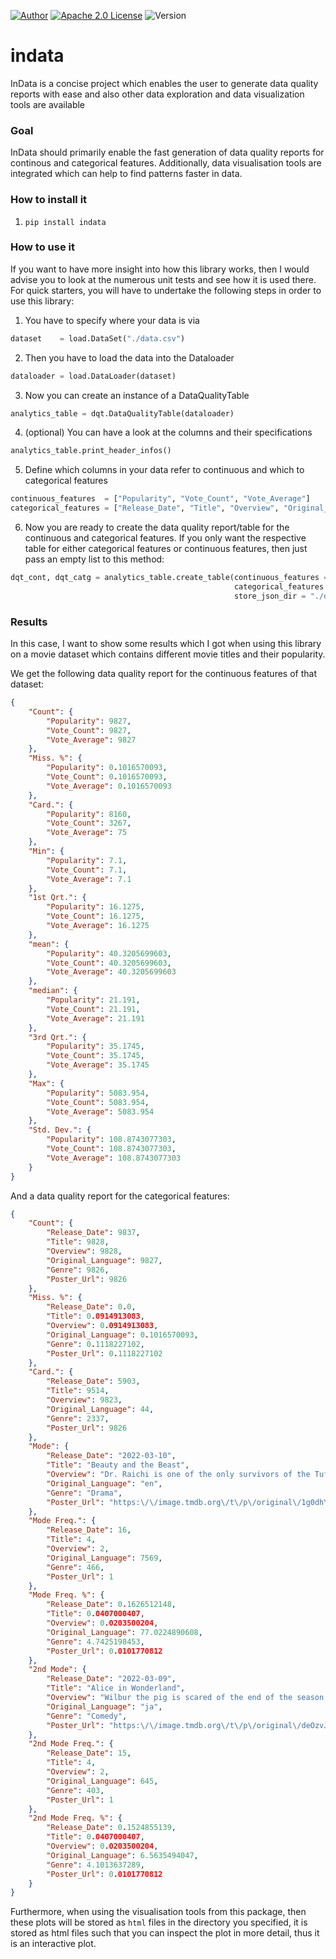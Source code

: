 [![Author][contributors-shield]][contributors-url]
[![Apache 2.0 License][license-shield]][license-url]
![Version][version-shield]

# indata
InData is a concise project which enables the user to generate data quality reports with ease and also other data exploration and data visualization tools are available

### Goal
InData should primarily enable the fast generation of data quality reports for continous and categorical features. Additionally, data visualisation tools are integrated which can help to find patterns faster in data.

### How to install it
1. `pip install indata`

### How to use it
If you want to have more insight into how this library works, then I would advise you to look at the numerous unit tests and see how it is used there.
For quick starters, you will have to undertake the following steps in order to use this library:

1. You have to specify where your data is via

```python
dataset    = load.DataSet("./data.csv")
```

2. Then you have to load the data into the Dataloader

```python
dataloader = load.DataLoader(dataset)
```

3. Now you can create an instance of a DataQualityTable

```python
analytics_table = dqt.DataQualityTable(dataloader)
```

4. (optional) You can have a look at the columns and their specifications

```python 
analytics_table.print_header_infos()
```

5. Define which columns in your data refer to continuous and which to categorical features

```python 
continuous_features  = ["Popularity", "Vote_Count", "Vote_Average"]
categorical_features = ["Release_Date", "Title", "Overview", "Original_Language", "Genre", "Poster_Url"]
```

6. Now you are ready to create the data quality report/table for the continuous and categorical features. If you only want the respective table for either categorical features or continuous features, then just pass an empty list to this method:

```python
dqt_cont, dqt_catg = analytics_table.create_table(continuous_features = continuous_features,
                                                  categorical_features = categorical_features,
                                                  store_json_dir = "./dqt")
```

### Results
In this case, I want to show some results which I got when using this library on a movie dataset which contains different movie titles and their popularity.

We get the following data quality report for the continuous features of that dataset:
```json
{
    "Count": {
        "Popularity": 9827,
        "Vote_Count": 9827,
        "Vote_Average": 9827
    },
    "Miss. %": {
        "Popularity": 0.1016570093,
        "Vote_Count": 0.1016570093,
        "Vote_Average": 0.1016570093
    },
    "Card.": {
        "Popularity": 8160,
        "Vote_Count": 3267,
        "Vote_Average": 75
    },
    "Min": {
        "Popularity": 7.1,
        "Vote_Count": 7.1,
        "Vote_Average": 7.1
    },
    "1st Qrt.": {
        "Popularity": 16.1275,
        "Vote_Count": 16.1275,
        "Vote_Average": 16.1275
    },
    "mean": {
        "Popularity": 40.3205699603,
        "Vote_Count": 40.3205699603,
        "Vote_Average": 40.3205699603
    },
    "median": {
        "Popularity": 21.191,
        "Vote_Count": 21.191,
        "Vote_Average": 21.191
    },
    "3rd Qrt.": {
        "Popularity": 35.1745,
        "Vote_Count": 35.1745,
        "Vote_Average": 35.1745
    },
    "Max": {
        "Popularity": 5083.954,
        "Vote_Count": 5083.954,
        "Vote_Average": 5083.954
    },
    "Std. Dev.": {
        "Popularity": 108.8743077303,
        "Vote_Count": 108.8743077303,
        "Vote_Average": 108.8743077303
    }
}
```

And a data quality report for the categorical features:
```json
{
    "Count": {
        "Release_Date": 9837,
        "Title": 9828,
        "Overview": 9828,
        "Original_Language": 9827,
        "Genre": 9826,
        "Poster_Url": 9826
    },
    "Miss. %": {
        "Release_Date": 0.0,
        "Title": 0.0914913083,
        "Overview": 0.0914913083,
        "Original_Language": 0.1016570093,
        "Genre": 0.1118227102,
        "Poster_Url": 0.1118227102
    },
    "Card.": {
        "Release_Date": 5903,
        "Title": 9514,
        "Overview": 9823,
        "Original_Language": 44,
        "Genre": 2337,
        "Poster_Url": 9826
    },
    "Mode": {
        "Release_Date": "2022-03-10",
        "Title": "Beauty and the Beast",
        "Overview": "Dr. Raichi is one of the only survivors of the Tuffles, a race that once lived on Planet Plant before the coming of the Saiyans. The Saiyans not only massacred the entire Tuffle race, but also stole their technology and conquered the planet, renaming it Planet Vegeta in honor of their king. Raichi managed to escape with a capsule and found refuge on the Dark Planet, a world at the end of the universe. His only wish is to eradicate the last remaining Saiyans.",
        "Original_Language": "en",
        "Genre": "Drama",
        "Poster_Url": "https:\/\/image.tmdb.org\/t\/p\/original\/1g0dhYtq4irTY1GPXvft6k4YLjm.jpg"
    },
    "Mode Freq.": {
        "Release_Date": 16,
        "Title": 4,
        "Overview": 2,
        "Original_Language": 7569,
        "Genre": 466,
        "Poster_Url": 1
    },
    "Mode Freq. %": {
        "Release_Date": 0.1626512148,
        "Title": 0.0407000407,
        "Overview": 0.0203500204,
        "Original_Language": 77.0224890608,
        "Genre": 4.7425198453,
        "Poster_Url": 0.0101770812
    },
    "2nd Mode": {
        "Release_Date": "2022-03-09",
        "Title": "Alice in Wonderland",
        "Overview": "Wilbur the pig is scared of the end of the season, because he knows that come that time, he will end up on the dinner table. He hatches a plan with Charlotte, a spider that lives in his pen, to ensure that this will never happen.",
        "Original_Language": "ja",
        "Genre": "Comedy",
        "Poster_Url": "https:\/\/image.tmdb.org\/t\/p\/original\/deOzvJHnSSl8FI1HEJjPGgOsS9U.jpg"
    },
    "2nd Mode Freq.": {
        "Release_Date": 15,
        "Title": 4,
        "Overview": 2,
        "Original_Language": 645,
        "Genre": 403,
        "Poster_Url": 1
    },
    "2nd Mode Freq. %": {
        "Release_Date": 0.1524855139,
        "Title": 0.0407000407,
        "Overview": 0.0203500204,
        "Original_Language": 6.5635494047,
        "Genre": 4.1013637289,
        "Poster_Url": 0.0101770812
    }
}
```

Furthermore, when using the visualisation tools from this package, then these plots will be stored as `html` files in the directory you specified, it is stored as html files such that you can inspect the plot in more detail, thus it is an interactive plot.
  
[contributors-url]: https://github.com/RaphSku
[license-url]: https://github.com/RaphSku/indata/blob/main/LICENSE

[contributors-shield]: https://img.shields.io/badge/Author-RaphSku-orange?style=plastic&labelColor=black
[license-shield]: https://img.shields.io/badge/License-Apache%202.0-informational?style=plastic&labelColor=black
[version-shield]: https://img.shields.io/badge/Version-1.0.0-red?style=plastic&labelColor=black
